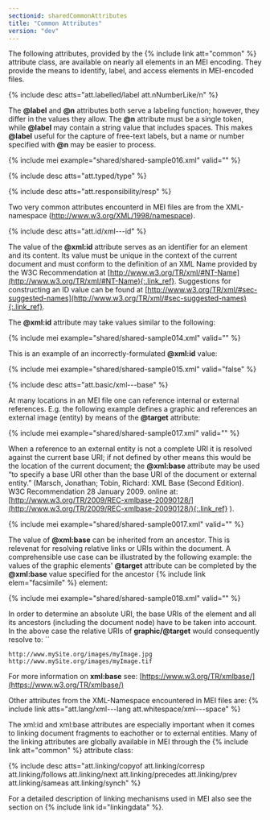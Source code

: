 ```yaml
---
sectionid: sharedCommonAttributes
title: "Common Attributes"
version: "dev"
---
```


The following attributes, provided by the {% include link att="common" %} attribute class, are available on nearly all elements in an MEI encoding. They provide the means to identify, label, and access elements in MEI-encoded files.

{% include desc atts="att.labelled/label att.nNumberLike/n" %}

The **@label** and **@n** attributes both serve a labeling function; however, they differ in the values they allow. The **@n** attribute must be a single token, while **@label** may contain a string value that includes spaces. This makes **@label** useful for the capture of free-text labels, but a name or number specified with **@n** may be easier to process.

{% include mei example="shared/shared-sample016.xml" valid="" %}

{% include desc atts="att.typed/type" %}


{% include desc atts="att.responsibility/resp" %}


Two very common attributes encounterd in MEI files are from the XML-namespace (http://www.w3.org/XML/1998/namespace). 

{% include desc atts="att.id/xml---id" %}

The value of the **@xml:id** attribute serves as an identifier for an element and its content. Its value must be unique in the context of the current document and must conform to the definition of an XML Name provided by the W3C Recommendation at [http://www.w3.org/TR/xml/#NT-Name](http://www.w3.org/TR/xml/#NT-Name){:.link_ref}. Suggestions for constructing an ID value can be found at [http://www.w3.org/TR/xml/#sec-suggested-names](http://www.w3.org/TR/xml/#sec-suggested-names){:.link_ref}.

The **@xml:id** attribute may take values similar to the following:

{% include mei example="shared/shared-sample014.xml" valid="" %}

This is an example of an incorrectly-formulated **@xml:id** value:

{% include mei example="shared/shared-sample015.xml" valid="false" %}

{% include desc atts="att.basic/xml---base" %}

At many locations in an MEI file one can reference internal or external references. E.g. the following example defines a graphic and references an external image (entity) by means of the **@target** attribute:

{% include mei example="shared/shared-sample017.xml" valid="" %}

When a reference to an external entity is not a complete URI it is resolved against the current base URI; if not defined by other means this would be the location of the current document; the **@xml:base** attribute may be used “to specify a base URI other than the base URI of the document or external entity.” (Marsch, Jonathan; Tobin, Richard: XML Base (Second Edition). W3C Recommendation 28 January 2009. online at: [http://www.w3.org/TR/2009/REC-xmlbase-20090128/](http://www.w3.org/TR/2009/REC-xmlbase-20090128/){:.link_ref} ).

{% include mei example="shared/shared-sample0017.xml" valid="" %}

The value of **@xml:base** can be inherited from an ancestor. This is relevenat for resolving relative links or URIs within the document. A comprehensible use case can be illustrated by the following example: the values of the graphic elements' **@target** attribute can be completed by the **@xml:base** value specified for the ancestor {% include link elem="facsimile" %} element:

{% include mei example="shared/shared-sample018.xml" valid="" %}

In order to determine an absolute URI, the base URIs of the element and all its ancestors (including the document node) have to be taken into account. In the above case the relative URIs of **graphic/@target** would consequently resolve to: ``
```
http://www.mySite.org/images/myImage.jpg
http://www.mySite.org/images/myImage.tif
```

For more information on **xml:base** see: [https://www.w3.org/TR/xmlbase/](https://www.w3.org/TR/xmlbase/)

Other attributes from the XML-Namespace encountered in MEI files are: {% include link atts="att.lang/xml---lang  att.whitespace/xml---space" %}

The xml:id and xml:base attributes are especially important when it comes to linking document fragments to eachother or to external entities. Many of the linking attributes are globally available in MEI through the {% include link att="common" %} attribute class:


{% include desc atts="att.linking/copyof
att.linking/corresp
att.linking/follows
att.linking/next
att.linking/precedes
att.linking/prev
att.linking/sameas
att.linking/synch" %}

For a detailed description of linking mechanisms used in MEI also see the section on {% include link id="linkingdata" %}.

